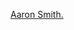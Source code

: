 ---
layout: post
wordpress_id: 1251
wordpress_url: http://noesbueno.com/archives/1251
date: '2011-09-13 11:02:24 -0500'
date_gmt: '2011-09-13 16:02:24 -0500'
body: |
  <p><a href="http://supersonicelectronic.com/post/10126331912">Aaron Smith.</a></p>
---